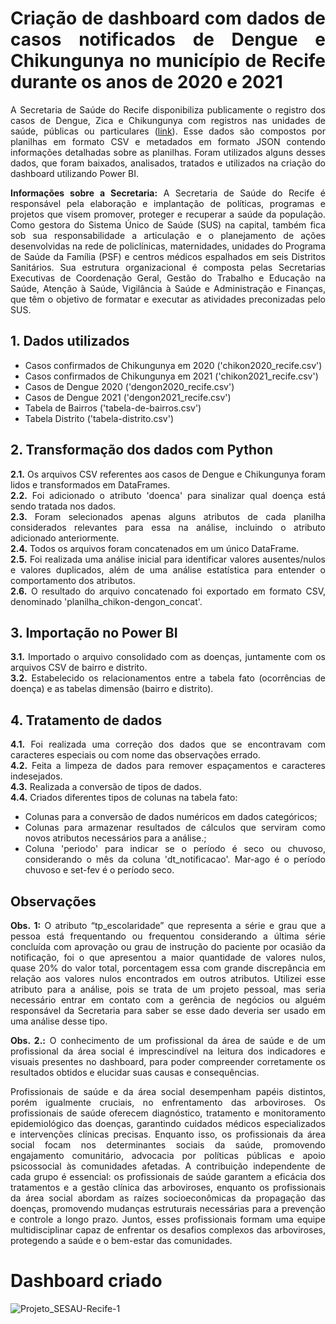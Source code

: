 <div align="justify">

# Criação de dashboard com dados de casos notificados de Dengue e Chikungunya no município de Recife durante os anos de 2020 e 2021

A Secretaria de Saúde do Recife disponibiliza publicamente o registro dos casos de Dengue, Zica e Chikungunya com registros nas unidades de saúde, públicas ou particulares ([link](http://dados.recife.pe.gov.br/dataset/casos-de-dengue-zika-e-chikungunya)). Esse dados são compostos por planilhas em formato CSV e metadados em formato JSON contendo informações detalhadas sobre as planilhas. Foram utilizados alguns desses dados, que foram baixados, analisados, tratados e utilizados na criação do dashboard utilizando Power BI. 

**Informações sobre a Secretaria:** A Secretaria de Saúde do Recife é responsável pela elaboração e implantação de políticas, programas e projetos que visem promover, proteger e recuperar a saúde da população. Como gestora do Sistema Único de Saúde (SUS) na capital, também fica sob sua responsabilidade a articulação e o planejamento de ações desenvolvidas na rede de policlínicas, maternidades, unidades do Programa de Saúde da Família (PSF) e centros médicos espalhados em seis Distritos Sanitários. Sua estrutura organizacional é composta pelas Secretarias Executivas de Coordenação Geral, Gestão do Trabalho e Educação na Saúde, Atenção à Saúde, Vigilância à Saúde e Administração e Finanças, que têm o objetivo de formatar e executar as atividades preconizadas pelo SUS.

## 1. Dados utilizados
- Casos confirmados de Chikungunya em 2020 ('chikon2020_recife.csv')
- Casos confirmados de Chikungunya em 2021 ('chikon2021_recife.csv')
- Casos de Dengue 2020 ('dengon2020_recife.csv')
- Casos de Dengue 2021 ('dengon2021_recife.csv')
- Tabela de Bairros ('tabela-de-bairros.csv')
- Tabela Distrito ('tabela-distrito.csv')

## 2. Transformação dos dados com Python
**2.1.** Os arquivos CSV referentes aos casos de Dengue e Chikungunya foram lidos e transformados em DataFrames.  
**2.2.** Foi adicionado o atributo 'doenca' para sinalizar qual doença está sendo tratada nos dados.  
**2.3.** Foram selecionados apenas alguns atributos de cada planilha considerados relevantes para essa na análise, incluindo o atributo adicionado anteriormente.  
**2.4.** Todos os arquivos foram concatenados em um único DataFrame.  
**2.5.** Foi realizada uma análise inicial para identificar valores ausentes/nulos e valores duplicados, além de uma análise estatística para entender o comportamento dos atributos.  
**2.6.** O resultado do arquivo concatenado foi exportado em formato CSV, denominado 'planilha_chikon-dengon_concat'.

## 3. Importação no Power BI
**3.1.** Importado o arquivo consolidado com as doenças, juntamente com os arquivos CSV de bairro e distrito.  
**3.2.** Estabelecido os relacionamentos entre a tabela fato (ocorrências de doença) e as tabelas dimensão (bairro e distrito).

## 4. Tratamento de dados
**4.1.** Foi realizada uma correção dos dados que se encontravam com caracteres especiais ou com nome das observações errado.  
**4.2.** Feita a limpeza de dados para remover espaçamentos e caracteres indesejados.  
**4.3.** Realizada a conversão de tipos de dados.  
**4.4.** Criados diferentes tipos de colunas na tabela fato:
- Colunas para a conversão de dados numéricos em dados categóricos;
- Colunas para armazenar resultados de cálculos que serviram como novos atributos necessários para a análise.;
- Coluna 'periodo' para indicar se o período é seco ou chuvoso, considerando o mês da coluna 'dt_notificacao'. Mar-ago é o período chuvoso e set-fev é o período seco.

## Observações
**Obs. 1:** O atributo “tp_escolaridade” que representa a série e grau que a pessoa está frequentando ou frequentou considerando a última série concluída com aprovação ou grau de instrução do paciente por ocasião da notificação, foi o que apresentou a maior quantidade de valores nulos, quase 20% do valor total, porcentagem essa com grande discrepância em relação aos valores nulos encontrados em outros atributos. Utilizei esse atributo para a análise, pois se trata de um projeto pessoal, mas seria necessário entrar em contato com a gerência de negócios ou alguém responsável da Secretaria para saber se esse dado deveria ser usado em uma análise desse tipo.

**Obs. 2.:** O conhecimento de um profissional da área de saúde e de um profissional da área social é imprescindível na leitura dos indicadores e visuais presentes no dashboard, para poder compreender corretamente os resultados obtidos e elucidar suas causas e consequências.

Profissionais de saúde e da área social desempenham papéis distintos, porém igualmente cruciais, no enfrentamento das arboviroses. Os profissionais de saúde oferecem diagnóstico, tratamento e monitoramento epidemiológico das doenças, garantindo cuidados médicos especializados e intervenções clínicas precisas. Enquanto isso, os profissionais da área social focam nos determinantes sociais da saúde, promovendo engajamento comunitário, advocacia por políticas públicas e apoio psicossocial às comunidades afetadas. A contribuição independente de cada grupo é essencial: os profissionais de saúde garantem a eficácia dos tratamentos e a gestão clínica das arboviroses, enquanto os profissionais da área social abordam as raízes socioeconômicas da propagação das doenças, promovendo mudanças estruturais necessárias para a prevenção e controle a longo prazo. Juntos, esses profissionais formam uma equipe multidisciplinar capaz de enfrentar os desafios complexos das arboviroses, protegendo a saúde e o bem-estar das comunidades.

# Dashboard criado
![Projeto_SESAU-Recife-1](https://github.com/Gui-lherme-Oliv/Dengue-Chikungunya_Recife/assets/123426025/8ce4a305-56b0-4088-8b8b-4e7b14dde38b)


</div>
